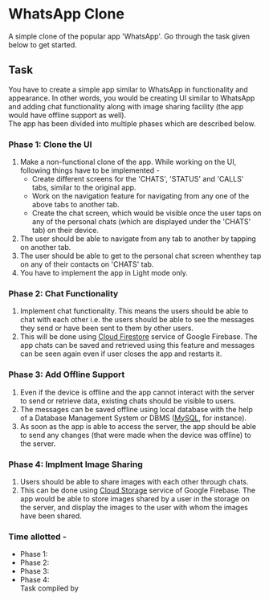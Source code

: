 # **WhatsApp Clone**  
A simple clone of the popular app 'WhatsApp'. Go through the task given below to get started.  
## **Task**  
You have to create a simple app similar to WhatsApp in functionality and appearance. In other words, you would be creating UI similar to WhatsApp and adding chat functionality along with image sharing facility (the app would have offline support as well).  
The app has been divided into multiple phases which are described below.  
### Phase 1: Clone the UI
1. Make a non-functional clone of the app. While working on the UI, following things have to be implemented -  
    - Create different screens for the 'CHATS', 'STATUS' and 'CALLS' tabs, similar to the original app.  
    - Work on the navigation feature for navigating from any one of the above tabs to another tab.  
    - Create the chat screen, which would be visible once the user taps on any of the personal chats (which are displayed under the 'CHATS' tab) on their device.  
2. The user should be able to navigate from any tab to another by tapping on another tab.  
3. The user should be able to get to the personal chat screen whenthey tap on any of their contacts on 'CHATS' tab.  
4. You have to implement the app in Light mode only.  
### Phase 2: Chat Functionality  
1. Implement chat functionality. This means the users should be able to chat with each other i.e. the users should be able to see the messages they send or have been sent to them by other users.  
2. This will be done using [Cloud Firestore](https://firebase.google.com/docs/firestore) service of Google Firebase. The app chats can be saved and retrieved using this feature and messages can be seen again even if user closes the app and restarts it.  
### Phase 3: Add Offline Support  
1. Even if the device is offline and the app cannot interact with the server to send or retrieve data, existing chats should be visible to users.  
2. The messages can be saved offline using local database with the help of a Database Management System or DBMS ([MySQL](https://www.mysql.com/), for instance).  
3. As soon as the app is able to access the server, the app should be able to send any changes (that were made when the device was offline) to the server.  
### Phase 4: Implment Image Sharing  
1. Users should be able to share images with each other through chats.  
2. This can be done using [Cloud Storage](https://firebase.google.com/docs/storage) service of Google Firebase. The app would be able to store images shared by a user in the storage on the server, and display the images to the user with whom the images have been shared.  
### Time allotted -  
   - Phase 1:   
   - Phase 2:   
   - Phase 3:   
   - Phase 4:   
   Task compiled by 
